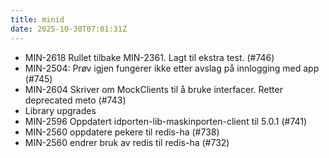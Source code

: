 ```yaml
---
title: minid
date: 2025-10-30T07:01:31Z
---
```

- MIN-2618 Rullet tilbake MIN-2361. Lagt til ekstra test. (#746)
- MIN-2504: Prøv igjen fungerer ikke etter avslag på innlogging med app (#745)
- MIN-2604 Skriver om MockClients til å bruke interfacer. Retter deprecated meto (#743)
- Library upgrades
- MIN-2596 Oppdatert idporten-lib-maskinporten-client til 5.0.1 (#741)
- MIN-2560 oppdatere pekere til redis-ha (#738)
- MIN-2560 endrer bruk av redis til redis-ha (#732)

